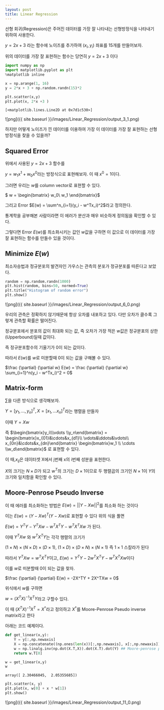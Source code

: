 ```yaml
---
layout: post
title: Linear Regression
---
```



선형 회귀(Regression)은 주어진 데이터를 가장 잘 나타내는 선형방정식을 나타내기 위하여 사용한다.

$y = 2x + 3$ 라는 함수에 노이즈를 추가하여 $(x_i, y_i)$ 좌표를 15개를 만들어보자.

위의 데이터를 가장 잘 표현하는 함수는 당연히 $y = 2x + 3$ 이다


```python
import numpy as np
import matplotlib.pyplot as plt
%matplotlib inline
```


```python
x = np.arange(1, 16)
y = 2*x + 3 + np.random.randn(15)*2
```


```python
plt.scatter(x,y)
plt.plot(x, 2*x +3 )
```




    [<matplotlib.lines.Line2D at 0x7d1c530>]




![png]({{ site.baseurl }}/images/Linear_Regression/output_3_1.png)


하지만 어떻게 노이즈가 낀 데이터를 이용하여 가장 이 데이터를 가장 잘 표현하는 선형방정식을 찾을 수 있을까?

## Squared Error

위에서 사용된 $y = 2x + 3$ 함수를

$y = w_1x^1 + w_0x^0$라는 방정식으로 표현해보자. 이 때 $x^0=1$이다.

그러면 우리는 $w$를 column vector로 표현할 수 있다.

$ w = \begin{bmatrix}
w_0\\ 
w_1
\end{bmatrix}$

그리고 Error $E(w) = \sum^n_{i=1}(y_i - w^Tx_i)^2$라고 정의한다.

통계학을 공부해본 사람이라면 이 에러가 분산과 매우 비슷하게 정의됨을 확인할 수 있다.

그렇다면 Error $E(w)$를 최소화시키는 값인 $w$값을 구하면 이 값으로 이 데이터를 가장 잘 표현하는 함수를 만들수 있을 것이다.

## Minimize $E(w)$

최소자승법과 정규분포의 발견자인 가우스는 관측의 분포가 정규분포를 따른다고 보았다.


```python
random = np.random.randn(1000)
plt.hist(random, bins=50, normed=True)
plt.title("Histogram of random error")
plt.show()
```


![png]({{ site.baseurl }}/images/Linear_Regression/output_6_0.png)


우리의 관측은 정확하지 않기때문에 항상 오차를 내포하고 있다. 다만 오차가 클수록 그렇게 관측할 확률은 떨어진다.

정규분포에서 분포의 값이 최대화 되는 값, 즉 오차가 가장 적은 $w$값은 정규분포의 상한(Upperbound)일때 값이다.

즉 정규분포함수의 기울기가 0이 되는 값이다.

따라서 $E(w)$를 $w$로 미분할때 0이 되는 값을 구해볼 수 있다.

$\frac {\partial} {\partial w} E(w) = \frac {\partial} {\partial w} \sum_{i=1}^n(y_i - w^Tx_i)^2 = 0$

## Matrix-form


$\sum$을 다른 방식으로 생각해보자.

$Y = [y_1, ... , y_n]^T, X = [x_1, ... x_n]^T$라는 행렬을 만들자

이때 $Y = Xw$

즉
$\begin{bmatrix}y_i\\\vdots \\y_n\end{bmatrix} = 
\begin{bmatrix}x_{01}&\cdots&x_{d1}\\ \vdots&\ddots&\vdots\\ x_{0n}&\cdots&x_{dn}\end{bmatrix}
\begin{bmatrix}w_1 \\ \cdots \\w_d\end{bmatrix}$ 로 표현할 수 있다.

이 때,$x_{ij}$은 데이터셋 X에서 j번째 x의 i번째 성분을 표현한다.

$X$의 크기는 $N \times D$가 되고 $w^T$의 크기는 $D \times 1$이므로 두 행렬곱의 크기인 $N \times 1$이 $Y$의 크기와 일치함을 확인할 수 있다. 

## Moore-Penrose Pseudo Inverse

이 때 에러를 최소화하는 방법은 $E(w) = ||Y - Xw||^2$를 최소화 하는 것이다

이는 $E(w) = (Y - Xw)^T(Y - Xw)$로 표현할 수 있다 위의 식을 풀면 

$E(w) = Y^TY - Y^TXw - w^TX^TY - w^TX^TXw$ 가 된다.

이때 $Y^TXw$ 와 $w^TX^TY$는 각각 행렬의 크기가 

$(1\times N)\times(N\times D)\times(D\times1)$, $(1\times D)\times(D\times N)\times(N\times1)$ 즉 $1\times1$ 스칼라가 된다

따라서 $Y^TXw = w^TX^TY$이고, $E(w) = Y^TY - 2w^TX^TY - w^TX^TXw$이다

이를 $w$로 미분할때 0이 되는 값을 찾자.

$\frac {\partial} {\partial} E(w) = -2X^TY + 2X^TXw = 0$

위식에서 $w$를 구하면

$w = (X^TX)^{-1}X^TY$라고 구할수 있다.

이 때 $(X^TX)^{-1}X^T=X^{†}$라고 정의하고 $X^{†}$를 Moore-Penrose Pseudo inverse matrix라고 한다

아래는 코드 예제이다.


```python
def get_linear(x,y):
    Y = y[:,np.newaxis]
    X = np.concatenate((np.ones(len(x))[:,np.newaxis], x[:,np.newaxis]), axis=1)
    w = np.linalg.inv(np.dot(X.T,X)).dot(X.T).dot(Y) ## Moore-penrose pseudo inverse matrix multiplies Y
    return w.T[0]
```


```python
w = get_linear(x,y)
w
```




    array([ 2.30466045,  2.05355685])




```python
plt.scatter(x, y)
plt.plot(x, w[0] + x * w[1])
plt.show()
```


![png]({{ site.baseurl }}/images/Linear_Regression/output_11_0.png)



```python

```
